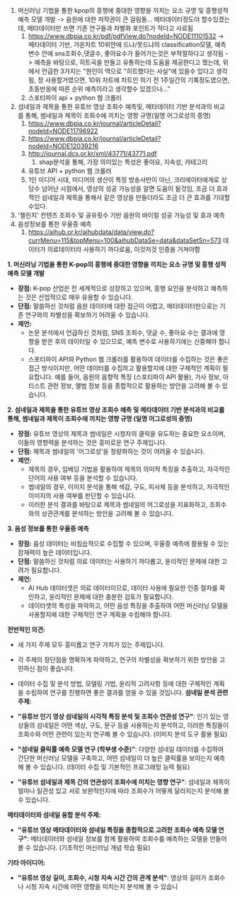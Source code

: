 
1. 머신러닝 기법을 통한 kpop의 흥행에 중대한 영향을 끼치는 요소 규명 및 흥행성적예측 모델 개발 -> 음원에 대한 저작권이 큰 걸림돌... 메타데이터정도야 할수있겠는데, 메타데이터만 쓰면 기존 연구들과 차별화 포인트가 적다고 사료됨
	1. https://www.dbpia.co.kr/pdf/pdfView.do?nodeId=NODE11101532 -> 메타데이터 기반, 가온차트 10위안에 드냐/못드냐의 classification모델, 예측변수 안에 sns조회수,댓글수, 좋아요수가 들어가는것은 부적절하다고 생각됨 -> 예측을 바탕으로, 히트곡을 만들고 유통하는데 도움을 제공한다고 했는데, 위에서 언급한 3가지는 "원인이 역으로 "히트했다는 사실"에 있을수 있다고 생각됨, 정 사용할거였으면, 10위 차트에 차트인 하기 전 1주일간의 기록정도였으면, 초동반응에 따른 순위 예측이라고 생각할수 있겠으나..."
	2. 스포티파이 api + python 웹 크롤러
2. 섬네일과 제목을 통한 유튜브 영상 조회수 예측및, 메타데이터 기반 분석과의 비교를 통해, 썸네일과 제목이 조회수에 끼치는 영향 규명(일명 어그로성의 증명)
	1. https://www.dbpia.co.kr/journal/articleDetail?nodeId=NODE11796922
	2. https://www.dbpia.co.kr/journal/articleDetail?nodeId=NODE12039216
	3. http://journal.dcs.or.kr/xml/43771/43771.pdf
		1. shap분석을 통해, 가장 의미있는 특성은 좋아요, 지속성, 카테고리 
	4. 유튜브 API + python 웹 크롤러
	5. 1인 미디어 시대, 미디어의 생산이 특정 방송사만이 아닌, 크리에이터에게로 상당수 넘어난 시점에서, 영상의 성공 가능성을 알면 도움이 될것임, 조금 더 효과적인 섬네일과 제목을 통해서 같은 영상을 만들더라도 조금 더 큰 효과를 기대할수있다.
3. '첼린지' 컨텐츠 조회수 및 공유횟수 기반 음원의 바이럴 성공 가능성 및 효과 예측
4. 음성정보를 통한 우울증 예측
	1. https://aihub.or.kr/aihubdata/data/view.do?currMenu=115&topMenu=100&aihubDataSe=data&dataSetSn=573 데이터가 의료데이터라 사용하기 까다로움, 이것저것 인증을 거쳐야함


**1. 머신러닝 기법을 통한 K-pop의 흥행에 중대한 영향을 끼치는 요소 규명 및 흥행 성적 예측 모델 개발**

- **장점:** K-pop 산업은 전 세계적으로 성장하고 있으며, 흥행 요인을 분석하고 예측하는 것은 산업적으로 매우 유용할 수 있습니다.
- **단점:** 말씀하신 것처럼 음원 데이터에 대한 접근이 어렵고, 메타데이터만으로는 기존 연구와의 차별성을 확보하기 어려울 수 있습니다.
- **제언:**
    - 논문 분석에서 언급하신 것처럼, SNS 조회수, 댓글 수, 좋아요 수는 결과에 영향을 받은 후의 데이터일 수 있으므로, 예측 변수로 사용하기에는 신중해야 합니다.
    - 스포티파이 API와 Python 웹 크롤러를 활용하여 데이터를 수집하는 것은 좋은 접근 방식이지만, 어떤 데이터를 수집하고 활용할지에 대한 구체적인 계획이 필요합니다. 예를 들어, 음원의 음향적 특징 (스포티파이 API 활용), 가사 정보, 아티스트 관련 정보, 앨범 정보 등을 종합적으로 활용하는 방안을 고려해 볼 수 있습니다.

**2. 섬네일과 제목을 통한 유튜브 영상 조회수 예측 및 메타데이터 기반 분석과의 비교를 통해, 썸네일과 제목이 조회수에 끼치는 영향 규명 (일명 어그로성의 증명)**

- **장점:** 유튜브 영상의 제목과 썸네일은 시청자의 클릭을 유도하는 중요한 요소이며, 이들의 영향력을 분석하는 것은 흥미로운 연구 주제입니다.
- **단점:** 제목과 썸네일의 '어그로성'을 정량화하는 것이 어려울 수 있습니다.
- **제언:**
    - 제목의 경우, 임베딩 기법을 활용하여 제목의 의미적 특징을 추출하고, 자극적인 단어의 사용 여부 등을 분석할 수 있습니다.
    - 썸네일의 경우, 이미지 분석을 통해 색감, 구도, 피사체 등을 분석하고, 자극적인 이미지의 사용 여부를 판단할 수 있습니다.
    - 이러한 분석 결과를 바탕으로 제목과 썸네일의 어그로성을 지표화하고, 조회수와의 상관관계를 분석하는 방안을 고려해 볼 수 있습니다.

**3. 음성 정보를 통한 우울증 예측**

- **장점:** 음성 데이터는 비침습적으로 수집할 수 있으며, 우울증 예측에 활용될 수 있는 잠재력이 높은 데이터입니다.
- **단점:** 말씀하신 것처럼 의료 데이터는 사용하기 까다롭고, 윤리적인 문제에 대한 고려가 필요합니다.
- **제언:**
    - AI Hub 데이터셋은 의료 데이터이므로, 데이터 사용에 필요한 인증 절차를 확인하고, 윤리적인 문제에 대한 충분한 검토가 필요합니다.
    - 데이터셋의 특성을 파악하고, 어떤 음성 특징을 추출하여 어떤 머신러닝 모델을 사용할지에 대한 구체적인 연구 계획을 수립해야 합니다.

**전반적인 의견:**

- 세 가지 주제 모두 흥미롭고 연구 가치가 있는 주제입니다.
- 각 주제의 장단점을 명확하게 파악하고, 연구의 차별성을 확보하기 위한 방안을 고민하신 점이 좋습니다.
- 데이터 수집 및 분석 방법, 모델링 기법, 윤리적 고려사항 등에 대한 구체적인 계획을 수립하여 연구를 진행하면 좋은 결과를 얻을 수 있을 것입니다.
**섬네일 분석 관련 주제:**

- **"유튜브 인기 영상 섬네일의 시각적 특징 분석 및 조회수 연관성 연구"**: 인기 있는 영상들의 섬네일은 어떤 색상, 구도, 문구 등을 사용하는지 분석하고, 이러한 특징들이 조회수와 어떤 관련이 있는지 연구해 볼 수 있습니다. (이미지 분석 도구 활용 필요)
- **"섬네일 클릭률 예측 모델 연구 (학부생 수준)"**: 다양한 섬네일 데이터를 수집하여 간단한 머신러닝 모델을 구축하고, 어떤 섬네일이 더 높은 클릭률을 보이는지 예측해 볼 수 있습니다. (데이터 수집 및 기본적인 프로그래밍 능력 필요)
- **"유튜브 섬네일과 제목 간의 연관성이 조회수에 미치는 영향 연구"**: 섬네일과 제목이 얼마나 일관성 있고 서로 보완적인지에 따라 조회수가 어떻게 달라지는지 분석해 볼 수 있습니다.

**메타데이터와 섬네일 융합 분석 주제:**

- **"유튜브 영상 메타데이터와 섬네일 특징을 종합적으로 고려한 조회수 예측 모델 연구"**: 메타데이터와 섬네일 정보를 함께 활용하여 조회수를 예측하는 모델을 만들어 볼 수 있습니다. (기초적인 머신러닝 개념 학습 필요)

**기타 아이디어:**

- **"유튜브 영상 길이, 조회수, 시청 지속 시간 간의 관계 분석"**: 영상의 길이가 조회수나 시청 지속 시간에 어떤 영향을 미치는지 분석해 볼 수 있습니